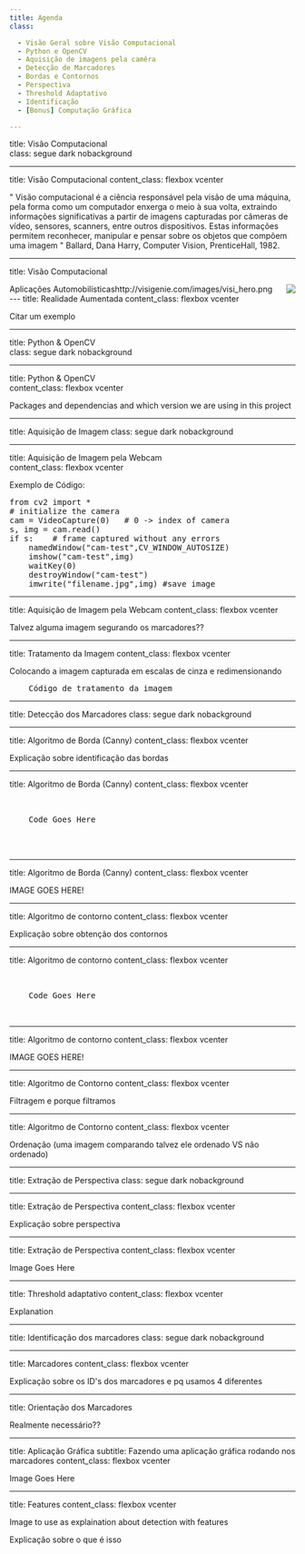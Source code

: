 ```yaml
---
title: Agenda
class:

  - Visão Geral sobre Visão Computacional
  - Python e OpenCV
  - Aquisição de imagens pela camêra
  - Detecção de Marcadores
  - Bordas e Contornos
  - Perspectiva
  - Threshold Adaptativo
  - Identificação 
  - [Bonus] Computação Gráfica

---
```

title: Visão Computacional	
class: segue dark nobackground

---
title: Visão Computacional 
content_class: flexbox vcenter

" Visão computacional é a ciência responsável pela visão de uma máquina, pela forma como um computador enxerga o meio à sua volta,
extraindo informações significativas a partir de imagens capturadas por câmeras de vídeo, sensores, scanners, entre outros dispositivos.
Estas informações permitem reconhecer, manipular e pensar sobre os objetos que compõem uma imagem "
Ballard, Dana Harry, Computer Vision, PrenticeHall, 1982.

---
title: Visão Computacional 

 <div id="left" style="float: left"> 
Aplicações Automobilísticas
 </div>
 
 <div id="right" style="float: right; background: #EEEEEE;">
        <img src="images/visi_car.png">
		
 </div> 
	<footer class="source white">http://visigenie.com/images/visi_hero.png</footer>
---
title: Realidade Aumentada 
content_class: flexbox vcenter

Citar um exemplo

---
title: Python & OpenCV	
class: segue dark nobackground

---
title: Python & OpenCV	
content_class: flexbox vcenter

Packages and dependencias and which version we are using in this project

---
title: Aquisição de Imagem
class: segue dark nobackground

---
title: Aquisição de Imagem pela Webcam	
content_class: flexbox vcenter

Exemplo de Código:
<pre class="prettyprint" data-lang="Python">
from cv2 import *
# initialize the camera
cam = VideoCapture(0)   # 0 -> index of camera
s, img = cam.read()
if s:    # frame captured without any errors
    namedWindow("cam-test",CV_WINDOW_AUTOSIZE)
    imshow("cam-test",img)
    waitKey(0)
    destroyWindow("cam-test")
    imwrite("filename.jpg",img) #save image
</pre>

---
title: Aquisição de Imagem pela Webcam
content_class: flexbox vcenter

Talvez alguma imagem segurando os marcadores??

---
title:  Tratamento da Imagem
content_class: flexbox vcenter

Colocando a imagem capturada em escalas de cinza e redimensionando
<pre class="prettyprint" data-lang="Python">
	Código de tratamento da imagem
</pre>

---
title: Detecção dos Marcadores
class: segue dark nobackground

---
title: Algoritmo de Borda (Canny)
content_class: flexbox vcenter

Explicação sobre identificação das bordas

---
title: Algoritmo de Borda (Canny)
content_class: flexbox vcenter


<pre class="prettyprint" data-lang="Python">


	Code Goes Here



</pre>

---
title: Algoritmo de Borda (Canny)
content_class: flexbox vcenter

IMAGE GOES HERE!

---
title: Algoritmo de contorno
content_class: flexbox vcenter

Explicação sobre obtenção dos contornos

---
title: Algoritmo de contorno
content_class: flexbox vcenter

<pre class="prettyprint" data-lang="Python">


	Code Goes Here


</pre>

---
title: Algoritmo de contorno
content_class: flexbox vcenter

IMAGE GOES HERE!

---
title: Algoritmo de Contorno
content_class: flexbox vcenter

Filtragem e porque filtramos

---
title: Algoritmo de Contorno
content_class: flexbox vcenter

Ordenação 
(uma imagem comparando talvez ele ordenado VS não ordenado)

---
title: Extração de Perspectiva
class: segue dark nobackground

---
title: Extração de Perspectiva
content_class: flexbox vcenter

Explicação sobre perspectiva

--- 
title: Extração de Perspectiva
content_class: flexbox vcenter

Image Goes Here

---
title: Threshold adaptativo
content_class: flexbox vcenter

Explanation

---
title: Identificação dos marcadores
class: segue dark nobackground

---
title: Marcadores
content_class: flexbox vcenter

Explicação sobre os ID's dos marcadores e pq usamos 4 diferentes

---
title: Orientação dos Marcadores

Realmente necessário??


---
title: Aplicação Gráfica 
subtitle: Fazendo uma aplicação gráfica rodando nos marcadores
content_class: flexbox vcenter



Image Goes Here

---
title: Features
content_class: flexbox vcenter

Image to use as explaination about detection with features


Explicação sobre o que é isso

